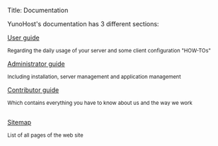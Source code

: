 Title: Documentation

<p class="lead">
YunoHost's documentation has 3 different sections:
</p>

<div class="row text-center">

<div class="col col-md-4 col-md-offset-1">
<a class="btn btn-success btn-lg" href="/userdoc"><span class="glyphicon glyphicon-user"></span> User guide</a>
<p><small class="text-muted">Regarding the daily usage of your server and some client configuration "HOW-TOs"</small></p>
</div>

<div class="col col-md-4 col-md-offset-1">
<a class="btn btn-primary btn-lg" href="/admindoc"><span class="glyphicon glyphicon-lock"></span> Administrator guide</a>
<p><small class="text-muted">Including installation, server management and application management</small></p>
</div>

<div class="col col-md-5 col-md-offset-3">
<a class="btn btn-danger btn-lg" href="/contributordoc"><span class="glyphicon glyphicon-heart"></span> Contributor guide</a>
<p><small class="text-muted">Which contains everything you have to know about us and the way we work</small></p>
</div>

</div>

<div class="row text-center" style="margin-top: 2em;">
    <div class="col col-md-5 col-md-offset-3">
    <a class="btn btn-default btn-lg" href="/sitemap"><span class="glyphicon glyphicon-list"></span> Sitemap</a>
    <p><small class="text-muted">List of all pages of the web site</small></p>
    </div>
</div>

